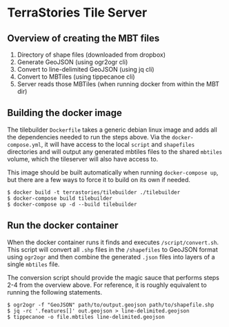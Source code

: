 # TerraStories Tile Server

## Overview of creating the MBT files

1. Directory of shape files (downloaded from dropbox)
2. Generate GeoJSON (using ogr2ogr cli)
3. Convert to line-delimited GeoJSON (using jq cli)
4. Convert to MBTiles (using tippecanoe cli)
5. Server reads those MBTiles (when running docker from within the MBT dir)

## Building the docker image
The tilebuilder `Dockerfile` takes a generic debian linux image and adds all
the dependencies needed to run the steps above. Via the `docker-compose.yml`,
it will have access to the local `script` and `shapefiles` directories and
will output any generated mbtiles files to the shared `mbtiles` volume, which
the tileserver will also have access to.

This image should be built automatically when running `docker-compose up`,
but there are a few ways to force it to build on its own if needed.
```
$ docker build -t terrastories/tilebuilder ./tilebuilder
$ docker-compose build tilebuilder
$ docker-compose up -d --build tilebuilder
```

## Run the docker container
When the docker container runs it finds and executes `/script/convert.sh`.
This script will convert all `.shp` files in the `/shapefiles` to GeoJSON
format using `ogr2ogr` and then combine the generated `.json` files into layers
of a single `mbtiles` file.

The conversion script should provide the magic sauce that performs steps 2-4
from the overview above. For reference, it is roughly equivalent to running
the following statements.
```
$ ogr2ogr -f "GeoJSON" path/to/output.geojson path/to/shapefile.shp
$ jq -rc '.features[]' out.geojson > line-delimited.geojson
$ tippecanoe -o file.mbtiles line-delimited.geojson
```
